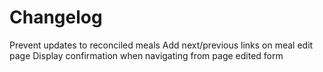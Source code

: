 
Changelog
=========
Prevent updates to reconciled meals
Add next/previous links on meal edit page
Display confirmation when navigating from page edited form

